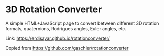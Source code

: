 # 3D Rotation Converter
A simple HTML+JavaScript page to convert between different 3D rotation formats, quaternions, Rodrigues angles, Euler angles, etc.

Link:
https://erdisayar.github.io/rotationconverter/


Copied from https://github.com/gaschler/rotationconverter